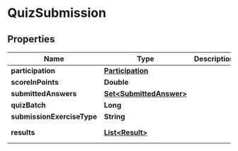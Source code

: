 

# QuizSubmission


## Properties

| Name | Type | Description | Notes |
|------------ | ------------- | ------------- | -------------|
|**participation** | [**Participation**](Participation.md) |  |  [optional] |
|**scoreInPoints** | **Double** |  |  [optional] |
|**submittedAnswers** | [**Set&lt;SubmittedAnswer&gt;**](SubmittedAnswer.md) |  |  [optional] |
|**quizBatch** | **Long** |  |  [optional] |
|**submissionExerciseType** | **String** |  |  [optional] |
|**results** | [**List&lt;Result&gt;**](Result.md) |  |  [optional] [readonly] |



